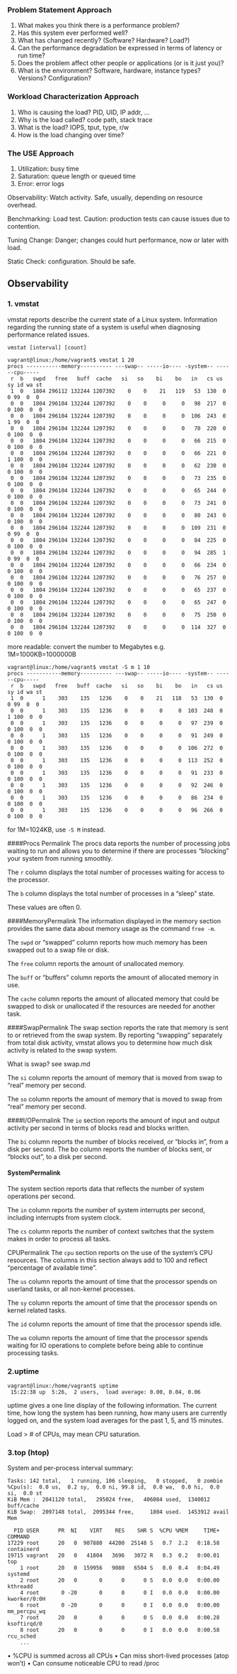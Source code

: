 
### Problem Statement Approach
1. What makes you think there is a performance problem?
2. Has this system ever performed well?
3. What has changed recently? (Software? Hardware?
Load?)
4. Can the performance degradation be expressed in
terms of latency or run time?
5. Does the problem affect other people or applications (or
is it just you)?
6. What is the environment? Software, hardware,
instance types? Versions? Configuration?

### Workload Characterization Approach	
1. Who is causing the load? PID, UID, IP addr, ...
2. Why is the load called? code path, stack trace
3. What is the load? IOPS, tput, type, r/w
4. How is the load changing over time? 

### The USE Approach
1. Utilization: busy time
2. Saturation: queue length or queued time 
3. Error: error logs



Observability: Watch activity. Safe, usually, depending on
resource overhead.

Benchmarking: Load test. Caution: production tests can
cause issues due to contention.

Tuning Change:  Danger; changes could hurt
performance, now or later with load.

Static Check: configuration. Should be safe.

## Observability 
### 1. vmstat
vmstat reports describe the current state of a Linux system. Information regarding the running state of a system is useful when diagnosing performance related issues.
```
vmstat [interval] [count]
```

```
vagrant@linux:/home/vagrant$ vmstat 1 20
procs -----------memory---------- ---swap-- -----io---- -system-- ------cpu-----
 r  b   swpd   free   buff  cache   si   so    bi    bo   in   cs us sy id wa st
 1  0   1804 296112 132244 1207392    0    0    21   119   53  130  0  0 99  0  0
 0  0   1804 296104 132244 1207392    0    0     0     0   98  217  0  0 100  0  0
 0  0   1804 296104 132244 1207392    0    0     0     0  106  243  0  1 99  0  0
 0  0   1804 296104 132244 1207392    0    0     0     0   70  220  0  0 100  0  0
 0  0   1804 296104 132244 1207392    0    0     0     0   66  215  0  0 100  0  0
 0  0   1804 296104 132244 1207392    0    0     0     0   66  221  0  1 100  0  0
 0  0   1804 296104 132244 1207392    0    0     0     0   62  230  0  0 100  0  0
 0  0   1804 296104 132244 1207392    0    0     0     0   73  235  0  0 100  0  0
 0  0   1804 296104 132244 1207392    0    0     0     0   65  244  0  0 100  0  0
 0  0   1804 296104 132244 1207392    0    0     0     0   73  241  0  0 100  0  0
 0  0   1804 296104 132244 1207392    0    0     0     0   80  243  0  0 100  0  0
 0  0   1804 296104 132244 1207392    0    0     0     0  109  231  0  0 99  0  0
 0  0   1804 296104 132244 1207392    0    0     0     0   84  225  0  0 100  0  0
 0  0   1804 296104 132244 1207392    0    0     0     0   94  285  1  0 99  0  0
 0  0   1804 296104 132244 1207392    0    0     0     0   66  234  0  0 100  0  0
 0  0   1804 296104 132244 1207392    0    0     0     0   76  257  0  0 100  0  0
 0  0   1804 296104 132244 1207392    0    0     0     0   65  237  0  0 100  0  0
 0  0   1804 296104 132244 1207392    0    0     0     0   65  247  0  0 100  0  0
 0  0   1804 296104 132244 1207392    0    0     0     0   75  250  0  0 100  0  0
 0  0   1804 296104 132244 1207392    0    0     0     0  114  327  0  0 100  0  0
```
more readable: convert the number to Megabytes e.g. 1M=1000KB=1000000B
```
vagrant@linux:/home/vagrant$ vmstat -S m 1 10
procs -----------memory---------- ---swap-- -----io---- -system-- ------cpu-----
 r  b   swpd   free   buff  cache   si   so    bi    bo   in   cs us sy id wa st
 1  0      1    303    135   1236    0    0    21   118   53  130  0  0 99  0  0
 0  0      1    303    135   1236    0    0     0     0  103  248  0  1 100  0  0
 0  0      1    303    135   1236    0    0     0     0   97  239  0  0 100  0  0
 0  0      1    303    135   1236    0    0     0     0   91  249  0  0 100  0  0
 0  0      1    303    135   1236    0    0     0     0  106  272  0  0 100  0  0
 0  0      1    303    135   1236    0    0     0     0  113  252  0  0 100  0  0
 0  0      1    303    135   1236    0    0     0     0   91  233  0  0 100  0  0
 0  0      1    303    135   1236    0    0     0     0   92  246  0  0 100  0  0
 0  0      1    303    135   1236    0    0     0     0   86  234  0  0 100  0  0
 0  0      1    303    135   1236    0    0     0     0   96  266  0  0 100  0  0
```
for 1M=1024KB, use `-S M` instead.


####Procs
Permalink
The procs data reports the number of processing jobs waiting to run and allows you to determine if there are processes “blocking” your system from running smoothly.
    
The `r` column displays the total number of processes waiting for access to the processor. 

The `b` column displays the total number of processes in a “sleep” state.
    
These values are often 0.

####MemoryPermalink
The information displayed in the memory section provides the same data about memory usage as the command `free -m`.

The `swpd` or “swapped” column reports how much memory has been swapped out to a swap file or disk. 

The `free` column reports the amount of unallocated memory. 

The `buff` or “buffers” column reports the amount of allocated memory in use. 

The `cache` column reports the amount of allocated memory that could be swapped to disk or unallocated if the resources are needed for another task.

####SwapPermalink
The swap section reports the rate that memory is sent to or retrieved from the swap system. By reporting “swapping” separately from total disk activity, vmstat allows you to determine how much disk activity is related to the swap system.

What is swap? see swap.md


The `si` column reports the amount of memory that is moved from swap to “real” memory per second. 

The `so` column reports the amount of memory that is moved to swap from “real” memory per second.

####I/OPermalink
The `io` section reports the amount of input and output activity per second in terms of blocks read and blocks written.

The `bi` column reports the number of blocks received, or “blocks in”, from a disk per second. The bo column reports the number of blocks sent, or “blocks out”, to a disk per second.

#### SystemPermalink
The system section reports data that reflects the number of system operations per second.

The `in` column reports the number of system interrupts per second, including interrupts from system clock. 

The `cs` column reports the number of context switches that the system makes in order to process all tasks.

CPUPermalink
The `cpu` section reports on the use of the system’s CPU resources. The columns in this section always add to 100 and reflect “percentage of available time”.


The `us` column reports the amount of time that the processor spends on userland tasks, or all non-kernel processes. 

The `sy` column reports the amount of time that the processor spends on kernel related tasks. 

The `id` column reports the amount of time that the processor spends idle. 

The `wa` column reports the amount of time that the processor spends waiting for IO operations to complete before being able to continue processing tasks.

### 2.uptime
```
vagrant@linux:/home/vagrant$ uptime
 15:22:38 up  5:26,  2 users,  load average: 0.00, 0.04, 0.06
```
uptime gives a one line display of the following information. The current time, how long the system has been running, how many users are currently logged on, and the system load averages for the past 1, 5, and 15 minutes.

Load > # of CPUs, may mean CPU saturation.

### 3.top (htop)
System and per-process interval summary: 
```
Tasks: 142 total,   1 running, 106 sleeping,   0 stopped,   0 zombie
%Cpu(s):  0.0 us,  0.2 sy,  0.0 ni, 99.8 id,  0.0 wa,  0.0 hi,  0.0 si,  0.0 st
KiB Mem :  2041120 total,   295024 free,   406084 used,  1340012 buff/cache
KiB Swap:  2097148 total,  2095344 free,     1804 used.  1453912 avail Mem

  PID USER      PR  NI    VIRT    RES    SHR S  %CPU %MEM     TIME+ COMMAND
17229 root      20   0  907880  44200  25148 S   0.7  2.2   0:18.58 containerd
19715 vagrant   20   0   41804   3696   3072 R   0.3  0.2   0:00.01 top
    1 root      20   0  159956   9080   6504 S   0.0  0.4   0:04.49 systemd
    2 root      20   0       0      0      0 S   0.0  0.0   0:00.00 kthreadd
    4 root       0 -20       0      0      0 I   0.0  0.0   0:00.00 kworker/0:0H
    6 root       0 -20       0      0      0 I   0.0  0.0   0:00.00 mm_percpu_wq
    7 root      20   0       0      0      0 S   0.0  0.0   0:00.28 ksoftirqd/0
    8 root      20   0       0      0      0 I   0.0  0.0   0:00.58 rcu_sched
    ...
```
• %CPU is summed across all CPUs
• Can miss short-lived processes (atop won’t)
• Can consume noticeable CPU to read /proc

